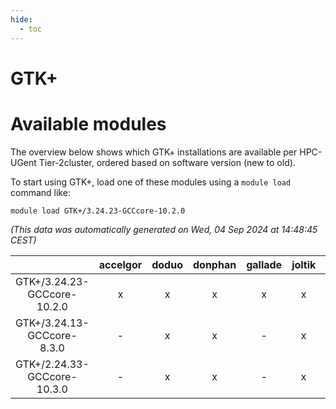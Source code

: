 ```yaml
---
hide:
  - toc
---
```


GTK+
====

# Available modules


The overview below shows which GTK+ installations are available per HPC-UGent Tier-2cluster, ordered based on software version (new to old).

To start using GTK+, load one of these modules using a `module load` command like:

```shell
module load GTK+/3.24.23-GCCcore-10.2.0
```

*(This data was automatically generated on Wed, 04 Sep 2024 at 14:48:45 CEST)*  

| |accelgor|doduo|donphan|gallade|joltik|shinx|skitty|
| :---: | :---: | :---: | :---: | :---: | :---: | :---: | :---: |
|GTK+/3.24.23-GCCcore-10.2.0|x|x|x|x|x|-|x|
|GTK+/3.24.13-GCCcore-8.3.0|-|x|x|-|x|-|x|
|GTK+/2.24.33-GCCcore-10.3.0|-|x|x|-|x|-|x|
